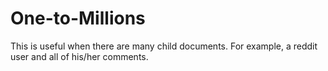 # One-to-Millions

This is useful when there are many child documents.
For example, a reddit user and all of his/her comments.
